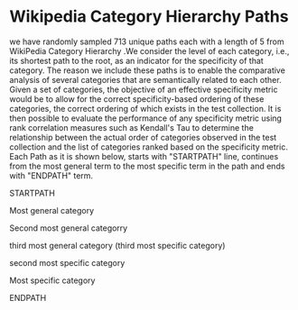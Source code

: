 # Wikipedia Category Hierarchy Paths
 we have randomly sampled 713 unique paths each with a length of 5 from WikiPedia Category Hierarchy .We consider the level of each category, i.e., its shortest path to the root, as an indicator for the specificity of that category. The reason we include these paths is to enable the comparative analysis of several categories that are semantically related to each other. Given a set of categories, the objective of an effective specificity metric would be to allow for the correct specificity-based ordering of these categories, the correct ordering of which exists in the test collection. It is then possible to evaluate the performance of any specificity metric using rank correlation measures such as  Kendall's Tau to determine the relationship between the actual order of categories observed in the test collection and the list of categories ranked based on the specificity metric. 
 Each Path as it is shown below, starts with "STARTPATH" line, continues from the most general term to the most specific term in the path and ends with "ENDPATH" term.
 
 STARTPATH
 
 Most general category
 
 Second most general categorry
 
 third most general category (third most specific category)
 
 second most specific category
 
 Most specific category
 
 ENDPATH
 
